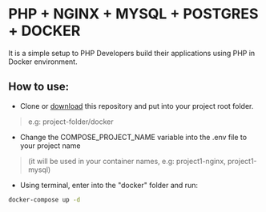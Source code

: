 # PHP + NGINX + MYSQL + POSTGRES + DOCKER

It is a simple setup to PHP Developers build their applications using PHP in Docker environment.

## How to use:

 - Clone or [download](https://github.com/sneycampos/php-nginx-mysql-docker/archive/refs/heads/master.zip) this repository and put into your project root folder.
 > e.g: 
 > project-folder/docker
 - Change the COMPOSE_PROJECT_NAME variable into the .env file to your project name
>  (it will be used in your container names, e.g: project1-nginx, project1-mysql)
>  
- Using terminal, enter into the "docker" folder and run:
```bash 
docker-compose up -d
